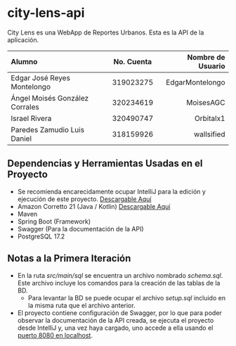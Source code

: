 # city-lens-api

City Lens es una WebApp de Reportes Urbanos. Esta es la API de la aplicación.

| Alumno                         | No. Cuenta | Nombre de Usuario |
|:-------------------------------|:----------:|------------------:|
| Edgar José Reyes Montelongo    | 319023275  |   EdgarMontelongo |
 | Ángel Moisés González Corrales | 320234619  |         MoisesAGC |
 | Israel Rivera                  | 320490747  |         Orbitalx1 |
 | Paredes Zamudio Luis Daniel    | 318159926  |        wallsified |

## Dependencias y Herramientas Usadas en el Proyecto
- Se recomienda encarecidamente ocupar IntelliJ para la edición y ejecución de este proyecto. [Descargable Aquí](https://www.jetbrains.com/es-es/idea/download/?section=linux)
- Amazon Corretto 21 (Java / Kotlin) [Descargable Aquí](https://docs.aws.amazon.com/corretto/latest/corretto-21-ug/downloads-list.html)
- Maven
- Spring Boot (Framework)
- Swagger (Para la documentación de la API)
- PostgreSQL 17.2

## Notas a la Primera Iteración
- En la ruta _src/main/sql_ se encuentra un archivo nombrado _schema.sql_. Este
archivo incluye los comandos para la creación de las tablas de la BD. 
  - Para levantar la BD se puede ocupar el archivo _setup.sql_ incluido en la misma ruta que el archivo anterior. 
- El proyecto contiene configuración de Swagger, por lo que para poder
observar la documentación de la API creada, se ejecuta el proyecto desde
IntelliJ y, una vez haya cargado, uno accede a ella usando el [puerto 8080 
en localhost](http://localhost:8080/swagger-ui/index.html). 
